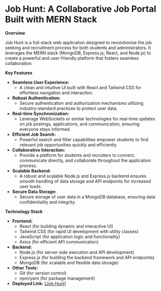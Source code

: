 # Job Hunt: A Collaborative Job Portal Built with MERN Stack

**Overview**

Job Hunt is a full-stack web application designed to revolutionize the job seeking and recruitment process for both students and administrators. It leverages the MERN stack (MongoDB, Express.js, React, and Node.js) to create a powerful and user-friendly platform that fosters seamless collaboration.

**Key Features**

* **Seamless User Experience:**
    - A clean and intuitive UI built with React and Tailwind CSS for effortless navigation and interaction.
* **Robust Authentication:**
    - Secure authentication and authorization mechanisms utilizing industry-standard practices to protect user data.
* **Real-time Synchronization:**
    - Leverage WebSockets or similar technologies for real-time updates on job postings, applications, and communication, ensuring everyone stays informed.
* **Efficient Job Search:**
    - Powerful search and filter capabilities empower students to find relevant job opportunities quickly and efficiently.
* **Collaborative Interaction:**
    - Provide a platform for students and recruiters to connect, communicate directly, and collaborate throughout the application process.
* **Scalable Backend:**
    - A robust and scalable Node.js and Express.js backend ensures smooth handling of data storage and API endpoints for increased user loads.
* **Secure Data Storage:**
    - Secure storage of user data in a MongoDB database, ensuring data confidentiality and integrity.

**Technology Stack**

* **Frontend:**
    - React (for building dynamic and interactive UI)
    - Tailwind CSS (for rapid UI development with utility classes)
    - JavaScript (for application logic and functionality)
    - Axios (for efficient API communication)
* **Backend:**
    - Node.js (for server-side execution and API development)
    - Express.js (for building the backend framework and API endpoints)
    - MongoDB (for scalable and flexible data storage)
* **Other Tools:**
    - Git (for version control)
    - npm/yarn (for package management)
* **Deployed Link:** [[Job Hunt]](https://jobportalmainproject.onrender.com)
